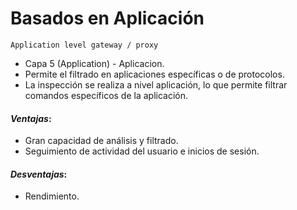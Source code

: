 # Basados en Aplicación

`Application level gateway / proxy`

- Capa 5 (Application) - Aplicacion.
- Permite el filtrado en aplicaciones específicas o de protocolos.
- La inspección se realiza a nivel aplicación, lo que permite filtrar comandos específicos de la aplicación.

#### _Ventajas_:

- Gran capacidad de análisis y filtrado.
- Seguimiento de actividad del usuario e inicios de sesión.

#### _Desventajas_:

- Rendimiento.
